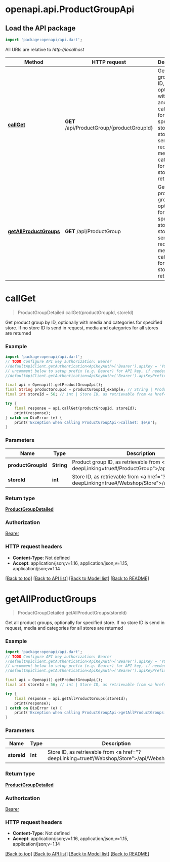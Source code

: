 # openapi.api.ProductGroupApi

## Load the API package
```dart
import 'package:openapi/api.dart';
```

All URIs are relative to *http://localhost*

Method | HTTP request | Description
------------- | ------------- | -------------
[**callGet**](ProductGroupApi.md#callget) | **GET** /api/ProductGroup/{productGroupId} | Get product group by ID, optionally with media and categories for specified store. If no store ID is send in request, media and categories  for all stores are returned
[**getAllProductGroups**](ProductGroupApi.md#getallproductgroups) | **GET** /api/ProductGroup | Get all product groups, optionally for specified store. If no store ID is send in request, media and categories for all stores are returned


# **callGet**
> ProductGroupDetailed callGet(productGroupId, storeId)

Get product group by ID, optionally with media and categories for specified store. If no store ID is send in request, media and categories  for all stores are returned

### Example
```dart
import 'package:openapi/api.dart';
// TODO Configure API key authorization: Bearer
//defaultApiClient.getAuthentication<ApiKeyAuth>('Bearer').apiKey = 'YOUR_API_KEY';
// uncomment below to setup prefix (e.g. Bearer) for API key, if needed
//defaultApiClient.getAuthentication<ApiKeyAuth>('Bearer').apiKeyPrefix = 'Bearer';

final api = Openapi().getProductGroupApi();
final String productGroupId = productGroupId_example; // String | Product group ID, as retrievable from <a href=\"?deepLinking=true#/ProductGroup\">/api/ProductGroup</a>
final int storeId = 56; // int | Store ID, as retrievable from <a href=\"?deepLinking=true#/Webshop/Store\">/api/Webshop/Store</a>

try {
    final response = api.callGet(productGroupId, storeId);
    print(response);
} catch on DioError (e) {
    print('Exception when calling ProductGroupApi->callGet: $e\n');
}
```

### Parameters

Name | Type | Description  | Notes
------------- | ------------- | ------------- | -------------
 **productGroupId** | **String**| Product group ID, as retrievable from <a href=\"?deepLinking=true#/ProductGroup\">/api/ProductGroup</a> | 
 **storeId** | **int**| Store ID, as retrievable from <a href=\"?deepLinking=true#/Webshop/Store\">/api/Webshop/Store</a> | [optional] 

### Return type

[**ProductGroupDetailed**](ProductGroupDetailed.md)

### Authorization

[Bearer](../README.md#Bearer)

### HTTP request headers

 - **Content-Type**: Not defined
 - **Accept**: application/json;v=1.16, application/json;v=1.15, application/json;v=1.14

[[Back to top]](#) [[Back to API list]](../README.md#documentation-for-api-endpoints) [[Back to Model list]](../README.md#documentation-for-models) [[Back to README]](../README.md)

# **getAllProductGroups**
> ProductGroupDetailed getAllProductGroups(storeId)

Get all product groups, optionally for specified store. If no store ID is send in request, media and categories for all stores are returned

### Example
```dart
import 'package:openapi/api.dart';
// TODO Configure API key authorization: Bearer
//defaultApiClient.getAuthentication<ApiKeyAuth>('Bearer').apiKey = 'YOUR_API_KEY';
// uncomment below to setup prefix (e.g. Bearer) for API key, if needed
//defaultApiClient.getAuthentication<ApiKeyAuth>('Bearer').apiKeyPrefix = 'Bearer';

final api = Openapi().getProductGroupApi();
final int storeId = 56; // int | Store ID, as retrievable from <a href=\"?deepLinking=true#/Webshop/Store\">/api/Webshop/Store</a>

try {
    final response = api.getAllProductGroups(storeId);
    print(response);
} catch on DioError (e) {
    print('Exception when calling ProductGroupApi->getAllProductGroups: $e\n');
}
```

### Parameters

Name | Type | Description  | Notes
------------- | ------------- | ------------- | -------------
 **storeId** | **int**| Store ID, as retrievable from <a href=\"?deepLinking=true#/Webshop/Store\">/api/Webshop/Store</a> | [optional] 

### Return type

[**ProductGroupDetailed**](ProductGroupDetailed.md)

### Authorization

[Bearer](../README.md#Bearer)

### HTTP request headers

 - **Content-Type**: Not defined
 - **Accept**: application/json;v=1.16, application/json;v=1.15, application/json;v=1.14

[[Back to top]](#) [[Back to API list]](../README.md#documentation-for-api-endpoints) [[Back to Model list]](../README.md#documentation-for-models) [[Back to README]](../README.md)

